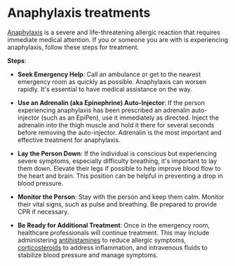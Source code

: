 <!--
source: gpt-3 + jph editing
tags: treatments
-->

# Anaphylaxis treatments

[Anaphylaxis](../anaphylaxis/) is a severe and life-threatening allergic reaction that requires immediate medical attention. If you or someone you are with is experiencing anaphylaxis, follow these steps for treatment.

**Steps**:

* **Seek Emergency Help**: Call an ambulance or get to the nearest emergency room as quickly as possible. Anaphylaxis can worsen rapidly. It's essential to have medical assistance on the way.

* **Use an Adrenalin (aka Epinephrine) Auto-Injector**: If the person experiencing anaphylaxis has been prescribed an adrenalin auto-injector (such as an EpiPen), use it immediately as directed. Inject the adrenalin into the thigh muscle and hold it there for several seconds before removing the auto-injector. Adrenalin is the most important and effective treatment for anaphylaxis.

* **Lay the Person Down**: If the individual is conscious but experiencing severe symptoms, especially difficulty breathing, it's important to lay them down. Elevate their legs if possible to help improve blood flow to the heart and brain. This position can be helpful in preventing a drop in blood pressure.

* **Monitor the Person**: Stay with the person and keep them calm. Monitor their vital signs, such as pulse and breathing. Be prepared to provide CPR if necessary.

* **Be Ready for Additional Treatment**: Once in the emergency room, healthcare professionals will continue treatment. This may include administering [antihistamines](../antihistamines/) to reduce allergic symptoms, [corticosteroids](../corticosteroids/) to address inflammation, and intravenous fluids to stabilize blood pressure and manage symptoms.
